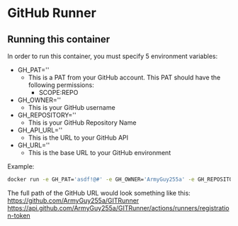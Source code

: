 # GitHub Runner

## Running this container
In order to run this container, you must specify 5 environment variables:
- GH_PAT=''
  - This is a PAT from your GitHub account. This PAT should have the following permissions:
    - SCOPE:REPO
- GH_OWNER=''
  - This is your GitHub username
- GH_REPOSITORY=''
  - This is your GitHub Repository Name
- GH_API_URL=''
  - This is the URL to your GitHub API
- GH_URL=''
  - This is the base URL to your GitHub environment

Example:
```bash
docker run -e GH_PAT='asdf!@#' -e GH_OWNER='ArmyGuy255a' -e GH_REPOSITORY='GITRunner' -e GH_API_URL='https://api.github.com' -e GH_URL='https://github.com' github-runner:latest
```

The full path of the GitHub URL would look something like this:
https://github.com/ArmyGuy255a/GITRunner
https://api.github.com/ArmyGuy255a/GITRunner/actions/runners/registration-token